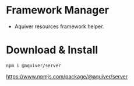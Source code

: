 # Framework Manager

- Aquiver resources framework helper.

# Download & Install
```
npm i @aquiver/server
```
https://www.npmjs.com/package/@aquiver/server